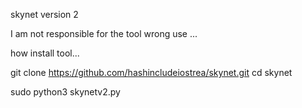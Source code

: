 skynet version 2 

I am not responsible for the tool wrong use ... 


how install tool... 

git clone https://github.com/hashincludeiostrea/skynet.git 
cd skynet 

sudo python3 skynetv2.py
